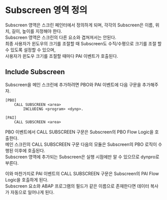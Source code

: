# Subscreen 영역 정의
Subscreen 영역은 스크린 페인터에서 정의하게 되며, 각각의 Subscreen은 이름, 위치, 길이, 높이를 지정해야 한다. <br>
Subscreen 영역은 스크린의 다른 요소와 겹쳐져서는 안된다.<br>
최종 사용자가 윈도우의 크기를 조절할 때 Subscreen도 수직/수평으로 크기를 조절 할 수 있도록 설정할 수 있으며,<br>
사용자가 윈도우 크기를 조절할 때마다 PAI 이벤트가 호출된다.

## Include Subscreen
Subscreen을 메인 스크린에 추가하려면 PBO와 PAI 이벤트에 다음 구문을 추가해주자.
```ABAP
[PBO]
    CALL SUBSCREEN <area>
        INCLUDING <program> <dynp>.
```
```ABAP
[PAI]
    CALL SUBSCREEN <area>
```
PBO 이벤트에서 CALL SUBSCREEN 구문은 Subscreen의 PBO Flow Logic을 호출한다. <br>
메인 스크린의 CALL SUBSCREEN 구문 다음의 모듈은 Subscreen의 PBO 로직이 수행된 이후에 호출된다. <br>
Subscreen 영역에 추가되는 Subscreen은 실행 시점에만 알 수 있으므로 dynpro로 부른다.<br>

이와 마찬가지로 PAI 이벤트의 CALL SUBSCREEN 구문은 Subscreen의 PAI Flow Logic을 호출하게 된다.<br>
Subscreen 요소와 ABAP 프로그램의 필드가 같은 이름으로 존재한다면 데이터 복사가 자동으로 일어나게 된다.